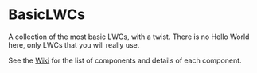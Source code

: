 # BasicLWCs
A collection of the most basic LWCs, with a twist. There is no Hello World here, only LWCs that you will really use. 

See the [Wiki](https://github.com/JodieM/BasicLWCs/wiki) for the list of components and details of each component.
